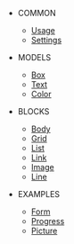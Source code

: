 * COMMON

  * [Usage](/common/usage.md)
  * [Settings](/base/settings.md)
  <!-- * [Variables](/base/variables.md) -->
  <!-- * [Media](/base/media.md) -->
  <!-- * [Sizes](/base/sizes.md) -->
  <!-- * [Mixes](/common/mixes.md) -->
  <!-- * [Colors](/base/colors.md) -->
  <!-- * [Text](/base/text.md) -->

* MODELS
  * [Box](blocks/box.md)
  * [Text](blocks/text.md)
  * [Color](blocks/color.md)

* BLOCKS
  * [Body](blocks/body.md)
  * [Grid](blocks/grid.md)
  * [List](blocks/list.md)
  * [Link](blocks/link.md)
  * [Image](blocks/image.md)
  * [Line](blocks/line.md)

* EXAMPLES

  * [Form](complex/form.md)
  * [Progress](complex/progress.md)
  * [Picture](blocks/picture.md)
  <!-- * [Card](complex/card.md) -->